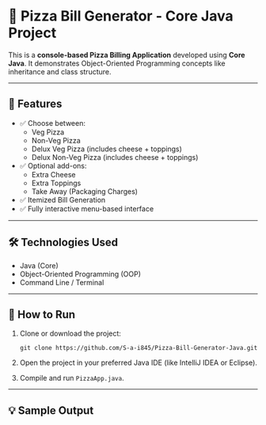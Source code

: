# 🍕 Pizza Bill Generator - Core Java Project

This is a **console-based Pizza Billing Application** developed using **Core Java**. It demonstrates Object-Oriented Programming concepts like inheritance and class structure.

---

## 📌 Features

- ✅ Choose between:
  - Veg Pizza
  - Non-Veg Pizza
  - Delux Veg Pizza (includes cheese + toppings)
  - Delux Non-Veg Pizza (includes cheese + toppings)
- ✅ Optional add-ons:
  - Extra Cheese
  - Extra Toppings
  - Take Away (Packaging Charges)
- ✅ Itemized Bill Generation
- ✅ Fully interactive menu-based interface

---

## 🛠 Technologies Used

- Java (Core)
- Object-Oriented Programming (OOP)
- Command Line / Terminal

---

## 🚀 How to Run

1. Clone or download the project:
    ```
    git clone https://github.com/S-a-i845/Pizza-Bill-Generator-Java.git
    ```

2. Open the project in your preferred Java IDE (like IntelliJ IDEA or Eclipse).

3. Compile and run `PizzaApp.java`.

---

## 💡 Sample Output

